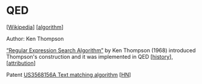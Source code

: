 # QED

[[Wikipedia](https://en.wikipedia.org/wiki/QED_(text_editor))]
[[algorithm](https://swtch.com/~rsc/regexp/regexp2.html#thompsonvm)]

Author: Ken Thompson

[“Regular Expression Search Algorithm”](../papers/thompson.md) by Ken Thompson
(1968) introduced Thompson's construction and it was implemented in QED
[[history](https://swtch.com/~rsc/regexp/regexp1.html#History)],
[[attribution](https://swtch.com/~rsc/regexp/regexp2.html#attrib)]

Patent [US3568156A Text matching algorithm](https://patents.google.com/patent/US3568156A/en)
[[HN](https://news.ycombinator.com/item?id=33566557)]
